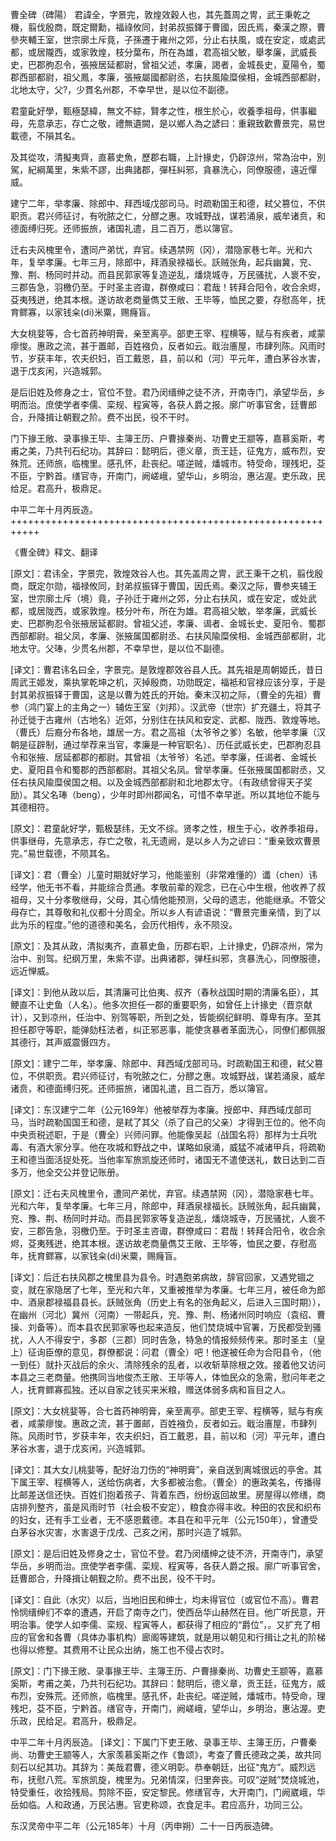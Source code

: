 曹全碑（碑陽）
君諱全，字景完，敦煌效穀人也，其先蓋周之冑，武王秉乾之機，翦伐殷商，既定爾勳，福祿攸同，封弟叔振鐸于曹國，因氏焉，秦漢之際，曹參夾輔王室，世宗廓土斥竟，子孫遷于雍州之郊，分止右扶風，或在安定，或處武都，或居隴西，或家敦煌，枝分葉布，所在為雄，君高祖父敏，舉孝廉，武威長史，巴郡朐忍令，張掖居延都尉，曾祖父述，孝廉，謁者，金城長史，夏陽令，蜀郡西部都尉，祖父鳳，孝廉，張掖屬國都尉丞，右扶風隃糜侯相，金城西部都尉，北地太守，父?，少貫名州郡，不幸早世，是以位不副德。

君童齔好學，甄極瑟緯，無文不綜，賢孝之性，根生於心，收養季祖母，供事繼母，先意承志，存亡之敬，禮無遺闕，是以鄉人為之諺曰：重親致歡曹景完，易世載德，不隕其名。

及其從攻，清擬夷齊，直慕史魚，歷郡右職，上計掾史，仍辟涼州，常為治中，別駕，紀綱萬里，朱紫不謬，出典諸郡，彈枉糾邪，貪暴洗心，同僚服德，遠近憚威。

建宁二年，举孝廉、除郎中、拜西域戊部司马。时疏勒国王和德，弒父篡位，不供职贡。君兴师征讨，有吮脓之仁，分醪之惠。攻城野战，谋若涌泉，威牟诸贲，和德面缚归死。还师振旅，诸国礼遣，且二百万，悉以簿官。

迁右夫风槐里令，遭同产弟忧，弃官。续遇禁网（冈），潜隐家巷七年。光和六年，复举孝廉。七年三月，除郎中，拜酒泉禄福长。訞贼张角，起兵幽冀，兖、豫、荆、杨同时并动。而县民郭家等复造逆乱，燔烧城寺，万民骚扰，人褱不安，三郡告急，羽檄仍至。于时圣主咨诹，群僚咸曰：君哉！转拜合阳令，收合余烬，芟夷残迸，绝其本根。遂访故老商量儁艾王敞、王毕等，恤民之要，存慰高年，抚育鳏寡，以家钱籴(di)米粟，赐癃盲。

大女桃婓等，合七首药神明膏，亲至离亭。部吏王宰、程横等，赋与有疾者，咸蒙瘳悛。惠政之流，甚于置邮，百姓襁负，反者如云。戢治廧屋，市肆列陈。风雨时节，岁获丰年，农夫织妇，百工戴恩，县，前以和（河）平元年，遭白茅谷水害，退于戊亥闲，兴造城郭。

是后旧姓及修身之士，官位不登。君乃闵缙绅之徒不济，开南寺门，承望华岳，乡明而治。庶使学者李儒、栾规、程寅等，各获人爵之报。廓广听事官舍，廷曹郎合，升降揖让朝觐之阶。费不出民，役不干时。

门下掾王敞、录事掾王毕、主簿王历、户曹掾秦尚、功曹史王颛等，嘉慕奚斯，考甫之美，乃共刊石纪功。其辞曰：懿明后，德义章，贡王廷，征鬼方，威布烈，安殊荒。还师旅，临槐里。感孔怀，赴丧纪。嗟逆贼，燔城市。特受命，理残圯，芟不臣，宁黔首。缮官寺，开南门，阙嵯峨，望华山，乡明治，惠沾渥。吏乐政，民给足。君高升，极鼎足。　

中平二年十月丙辰造。 
+++++++++++++++++++++++++++++++++++++++++++++++++++++++++++

《曹全碑》释文、翻译
 
[原文]：君讳全，字景完，敦煌效谷人也。其先盖周之冑，武王秉干之机，翦伐殷商，既定尔勋，福禄攸同，封弟叔振铎于曹国，因氏焉。秦汉之际，曹参夹辅王室，世宗廓土斥（境）竟，子孙迁于雍州之郊，分止右扶风，或在安定，或处武都，或居陇西，或家敦煌。枝分叶布，所在为雄。君高祖父敏，举孝廉，武威长史、巴郡朐忍令张掖居延都尉。曾祖父述，孝廉、谒者、金城长史、夏阳令、蜀郡西部都尉。祖父凤，孝廉、张掖属国都尉丞、右扶风隃糜侯相、金城西部都尉，北地太守。父琫，少贯名州郡，不幸早世，是以位不副德。

[译文]：曹君讳名曰全，字景完。是敦煌郡效谷县人氏。其先祖是周朝姬氏，昔日周武王姬发，乘执掌乾坤之机，灭掉殷商，功勋既定，福袛和官禄应该分享，于是封其弟叔振铎于曹国，这是以曹为姓氏的开始。秦末汉初之际，（曹全的先祖）曹参（鸿门宴上的主角之一）辅佐王室（刘邦）。汉武帝（世宗）扩充疆土，将其子孙迁徙于古雍州（古地名）近郊，分别住在扶风和安定、武都、陇西、敦煌等地。（曹氏）后裔分布各地，雄居一方。君之高祖（太爷爷之爹）名敏，他举孝廉（汉朝是征辟制，通过举荐来当官，孝廉是一种官职名）、历任武威长史，巴郡朐忍县令和张掖、居延都郡的都尉。其曾祖（太爷爷）名述。举孝廉，任谒者、金城长史、夏阳县令和蜀郡的西部都尉。其祖父名凤。曾举孝廉。任张掖属国都尉丞，又任右扶风隃糜侯国之相。以及金城西部都尉和北地郡太守。（有政绩曾得天子奖励）。其父名琫（beng），少年时即州郡闻名，可惜不幸早逝。所以其地位不能与其德相符。

[原文]：君童龀好学，甄极瑟纬，无文不综。贤孝之性，根生于心，收养季祖母，供事继母，先意承志，存亡之敬，礼无遗阙，是以乡人为之谚曰：“重亲致欢曹景完。”易世载德，不陨其名。

[译文]：君（曹全）儿童时期就好学习，他能鉴别（非常难懂的）谶（chen）讳经学，他无书不看，并能综合贯通。孝敬前辈的观念，已在心中生根，他收养了叔祖母，又十分孝敬继母，父母，其心情他能预测，父母的遗志，他能继承。不管父母存亡，其尊敬和礼仪都十分周全。所以乡人有谚语说：“曹景完重亲情，到了以此为乐的程度。”他的道德和美名，会历代相传，永不陨没。

[原文]：及其从政，清拟夷齐，直慕史鱼，历郡右职，上计掾史，仍辟凉州，常为治中、别驾。纪纲万里，朱紫不谬。出典诸郡，弹枉纠邪，贪暴洗心，同僚服德，远近惮威。

[译文]：到他从政以后，其清廉可比伯夷、叔齐（春秋战国时期的清廉名臣），其鲠直不让史鱼（人名）。他多次担任一郡的重要职务，如曾任上计掾史（晋京献计），又到凉州，任治中、别驾等职，所到之处，皆能纲纪鲜明、尊卑有序。至其担任郡守等职，能弹劾枉法者，纠正邪恶事，能使贪暴者革面洗心，同僚们都佩服其德行，其声威震慑四方。

[原文]：建宁二年，举孝廉、除郎中、拜西域戊部司马。时疏勒国王和德，弒父篡位，不供职贡。君兴师征讨，有吮脓之仁，分醪之惠。攻城野战，谋若涌泉，威牟诸贲，和德面缚归死。还师振旅，诸国礼遣，且二百万，悉以簿官。

[译文]：东汉建宁二年（公元169年）他被举荐为孝廉。授郎中、拜西域戊部司马，当时疏勒国国王和德，是弒了其父（杀了自己的父亲）才得到王位的。他不向中央贡税述职，于是（曹全）兴师问罪。他能像吴起（战国名将）那样为士兵吮毒、有酒大家分享。他在攻城和野战之中，谋略如泉涌，威猛不减诸甲兵，将疏勒王和德当面活捉处死。当他率军旅凯旋还师时，诸国无不遣使送礼，数日达到二百多万，他全交公并登记账册。

[原文]：迁右夫风槐里令，遭同产弟忧，弃官。续遇禁网（冈），潜隐家巷七年。光和六年，复举孝廉。七年三月，除郎中，拜酒泉禄福长。訞贼张角，起兵幽冀，兖、豫、荆、杨同时并动。而县民郭家等复造逆乱，燔烧城寺，万民骚扰，人褱不安，三郡告急，羽檄仍至。于时圣主咨诹，群僚咸曰：君哉！转拜合阳令，收合余烬，芟夷残迸，绝其本根。遂访故老商量儁艾王敞、王毕等，恤民之要，存慰高年，抚育鳏寡，以家钱籴(di)米粟，赐癃盲。

[译文]：后迁右扶风郡之槐里县为县令。时遇胞弟病故，辞官回家，又遇党锢之变，就在家隐居了七年，至光和六年，又重被推举为孝廉。七年三月，被任命为郎中、酒泉郡禄福县县长。訞贼张角（历史上有名的张角起义，后进入三国时期）），在幽州（河北）冀州（河南）一带起兵，兖、豫、荆、杨诸州同时响应（袁绍、曹操、刘备等）。而本县农民郭家等也起来造反，他们焚烧城中官署，万民都受到骚扰，人人不得安宁，多郡（三郡）同时告急，特急的情报频频传来。那时圣主（皇上）征询臣僚的意见，群僚都说：问君（曹全）吧！他遂被任命为合阳县令，（他一到任）就扑灭战后的余火、清除残余的乱者，以收斩草除根之效。接着他又访问本县之三老商量。他携同当地俊杰王敞、王毕等人，体恤民众的急需，慰问年老之人，抚育鳏寡孤独。还以自家之钱买来米粮，赠送体弱多病和盲目之人。

[原文]：大女桃婓等，合七首药神明膏，亲至离亭。部吏王宰、程横等，赋与有疾者，咸蒙瘳悛。惠政之流，甚于置邮，百姓襁负，反者如云。戢治廧屋，市肆列陈。风雨时节，岁获丰年，农夫织妇，百工戴恩，县，前以和（河）平元年，遭白茅谷水害，退于戊亥闲，兴造城郭。

[译文]：其大女儿桃婓等，配好治刀伤的“神明膏”，亲自送到离城很远的亭舍。其下属王宰、程横等人，送给伤病者，大多都被治愈。（曹全）的惠政美名，传播得比邮差送信还快。百姓们抱着孩子、背着东西，纷纷返回故里。房屋得以修缮，商店排列整齐，虽是风雨时节（社会极不安定），粮食亦得丰收。种田的农民和织布的妇女，还有手工业者，无不感恩戴德。本县在和平元年（公元150年），曾遭受白茅谷水灾害，水害退于戊戌、己亥之闲，那时兴造了城郭。

[原文]：是后旧姓及修身之士，官位不登。君乃闵缙绅之徒不济，开南寺门，承望华岳，乡明而治。庶使学者李儒、栾规、程寅等，各获人爵之报。廓广听事官舍，廷曹郎合，升降揖让朝觐之阶。费不出民，役不干时。

[译文]：自此（水灾）以后，当地旧民和绅士，均未得官位（或官位不高）。曹君怜悯缙绅们不幸的遭遇，开启了南寺之门，使西岳华山赫然在目。他广听民意，开明治事。使学人如李儒、栾规、程寅等人，都获得了相应的“爵位”，。又扩充了相应的官舍和各曹（具体办事机构）廊阁等建筑，就是用以朝见和行揖让之礼的阶梯也得以修整。其费用不让民众出纳，施工也不侵占农时。

[原文]：门下掾王敞、录事掾王毕、主簿王历、户曹掾秦尚、功曹史王颛等，嘉慕奚斯，考甫之美，乃共刊石纪功。其辞曰：懿明后，德义章，贡王廷，征鬼方，威布烈，安殊荒。还师旅，临槐里。感孔怀，赴丧纪。嗟逆贼，燔城市。特受命，理残圯，芟不臣，宁黔首。缮官寺，开南门，阙嵯峨，望华山，乡明治，惠沾渥。吏乐政，民给足。君高升，极鼎足。　

中平二年十月丙辰造。 
[译文]：下属门下吏王敞、录事王毕、主簿王历，户曹秦尚、功曹史王颛等人，大家羡慕奚斯之作《鲁颂》，考查了曹氏德政之美，故共同刻石以纪其功。其辞为：美哉君曹，德义明彰。恭奉朝廷，出征“鬼方”。威烈远布，抚慰八荒。军旅凯旋，槐里为。兄弟情深，归里奔丧。可叹“逆贼”焚烧城池，特受重任，收拾残局。剪除不臣，安定黎民。修缮官寺，大开南门，门阙崴峨，华岳如临。人和政通，万民沾惠。官吏称颂，衣食足丰。君应高升，功同三公。

 东汉灵帝中平二年（公元185年）十月（丙申朔）二十一日丙辰造碑。
